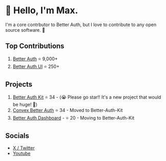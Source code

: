 # 👋 Hello, I'm Max.

I'm a core contrbutor to Better Auth, but I love to contribute to any open source software. 👀

## Top Contributions

1. [Better Auth](https://github.com/better-auth/better-auth) ⭐ 9,000+
2. [Better Auth UI](https://github.com/daveyplate/better-auth-ui) ⭐ 250+

## Projects

1. [Better Auth Kit](https://github.com/ping-maxwell/better-auth-kit) ⭐ 34 - (😭 Please go star!! It's a new project that would be huge! 🙏)
2. [Convex Better Auth](https://github.com/ping-maxwell/convex-better-auth) ⭐ 34 - Moved to Better-Auth-Kit
3. [Better Auth Dashboard](https://github.com/ping-maxwell/better-auth-dashboard) - ⭐ 20 - Moving to Better-Auth-Kit

## Socials

* [X / Twitter](https://x.com/PingStruggles)
* [Youtube](https://www.youtube.com/@Maxwell-Chen)

